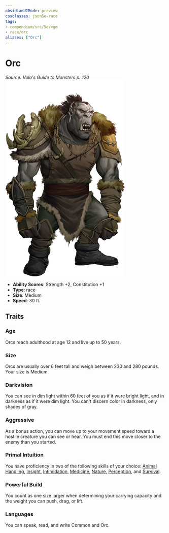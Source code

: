 ```yaml
---
obsidianUIMode: preview
cssclasses: json5e-race
tags:
- compendium/src/5e/vgm
- race/orc
aliases: ["Orc"]
---
```

# Orc
*Source: Volo's Guide to Monsters p. 120*  
![](https://raw.githubusercontent.com/5etools-mirror-2/5etools-img/main/races/VGM/Orc.webp#right)  

- **Ability Scores**: Strength +2, Constitution +1
- **Type**: race
- **Size**: Medium
- **Speed**: 30 ft.

## Traits

### Age

Orcs reach adulthood at age 12 and live up to 50 years.

### Size

Orcs are usually over 6 feet tall and weigh between 230 and 280 pounds. Your size is Medium.

### Darkvision

You can see in dim light within 60 feet of you as if it were bright light, and in darkness as if it were dim light. You can't discern color in darkness, only shades of gray.

### Aggressive

As a bonus action, you can move up to your movement speed toward a hostile creature you can see or hear. You must end this move closer to the enemy than you started.

### Primal Intuition

You have proficiency in two of the following skills of your choice: [Animal Handling](/3-Mechanics/CLI/rules/skills.md#Animal%20Handling), [Insight](/3-Mechanics/CLI/rules/skills.md#Insight), [Intimidation](/3-Mechanics/CLI/rules/skills.md#Intimidation), [Medicine](/3-Mechanics/CLI/rules/skills.md#Medicine), [Nature](/3-Mechanics/CLI/rules/skills.md#Nature), [Perception](/3-Mechanics/CLI/rules/skills.md#Perception), and [Survival](/3-Mechanics/CLI/rules/skills.md#Survival).

### Powerful Build

You count as one size larger when determining your carrying capacity and the weight you can push, drag, or lift.

### Languages

You can speak, read, and write Common and Orc.
